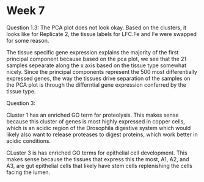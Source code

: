 # Week 7

Question 1.3:
The PCA plot does not look okay. Based on the clusters, it looks like for Replicate 2, the tissue labels for LFC.Fe and 
Fe were swapped for some reason.

  
The tissue specific gene expression explains the majority of the first principal component because based on the pca plot, we see that the 21 samples sepearate 
along the x axis based on the tissue type somewhat nicely. Since the principal components represent the 500
most differentially expressed genes, the way the tissues drive separation of the samples on the PCA plot
is through the differntial gene expression conferred by the tissue type.

Question 3:

Cluster 1 has an enriched GO term for proteolysis. This makes sense because this cluster of genes is most highly expressed in
copper cells, which is an acidic region of the Drosophila digestive system which would likely also want to release
proteases to digest proteins, which work better in acidic conditions.

CLuster 3 is has enriched GO terms for epithelial cell development. This makes sense because the tissues that express this the most,
A1, A2, and A3, are gut epithelial cells that likely have stem cells replenishing the cells facing the lumen.